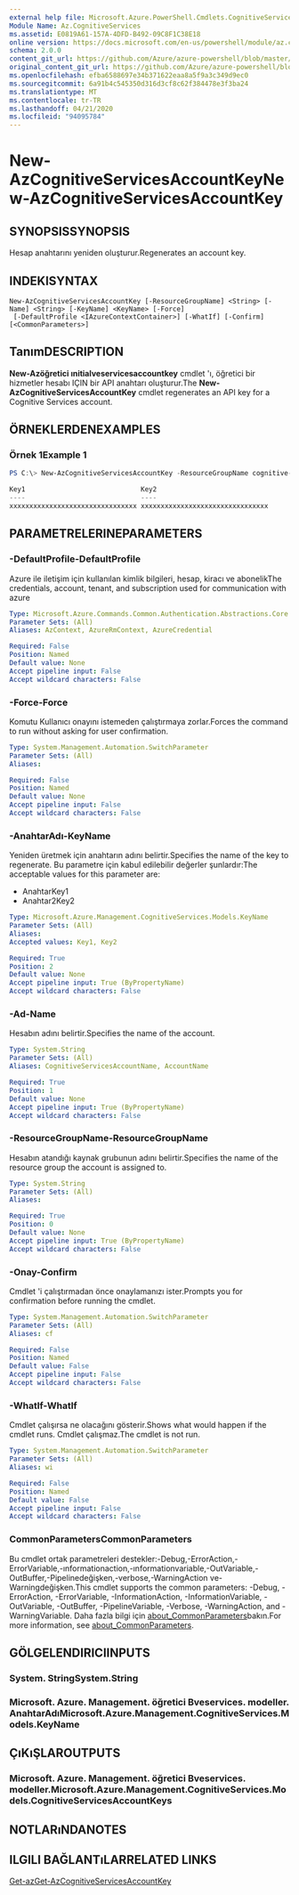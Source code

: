 ```yaml
---
external help file: Microsoft.Azure.PowerShell.Cmdlets.CognitiveServices.dll-Help.xml
Module Name: Az.CognitiveServices
ms.assetid: E0819A61-157A-4DFD-B492-09C8F1C38E18
online version: https://docs.microsoft.com/en-us/powershell/module/az.cognitiveservices/new-azcognitiveservicesaccountkey
schema: 2.0.0
content_git_url: https://github.com/Azure/azure-powershell/blob/master/src/CognitiveServices/CognitiveServices/help/New-AzCognitiveServicesAccountKey.md
original_content_git_url: https://github.com/Azure/azure-powershell/blob/master/src/CognitiveServices/CognitiveServices/help/New-AzCognitiveServicesAccountKey.md
ms.openlocfilehash: efba6588697e34b371622eaa8a5f9a3c349d9ec0
ms.sourcegitcommit: 6a91b4c545350d316d3cf8c62f384478e3f3ba24
ms.translationtype: MT
ms.contentlocale: tr-TR
ms.lasthandoff: 04/21/2020
ms.locfileid: "94095784"
---
```

# <span data-ttu-id="2f47d-101">New-AzCognitiveServicesAccountKey</span><span class="sxs-lookup"><span data-stu-id="2f47d-101">New-AzCognitiveServicesAccountKey</span></span>

## <span data-ttu-id="2f47d-102">SYNOPSIS</span><span class="sxs-lookup"><span data-stu-id="2f47d-102">SYNOPSIS</span></span>
<span data-ttu-id="2f47d-103">Hesap anahtarını yeniden oluşturur.</span><span class="sxs-lookup"><span data-stu-id="2f47d-103">Regenerates an account key.</span></span>

## <span data-ttu-id="2f47d-104">INDEKI</span><span class="sxs-lookup"><span data-stu-id="2f47d-104">SYNTAX</span></span>

```
New-AzCognitiveServicesAccountKey [-ResourceGroupName] <String> [-Name] <String> [-KeyName] <KeyName> [-Force]
 [-DefaultProfile <IAzureContextContainer>] [-WhatIf] [-Confirm] [<CommonParameters>]
```

## <span data-ttu-id="2f47d-105">Tanım</span><span class="sxs-lookup"><span data-stu-id="2f47d-105">DESCRIPTION</span></span>
<span data-ttu-id="2f47d-106">**New-Azöğretici ınitialveservicesaccountkey** cmdlet 'ı, öğretici bir hizmetler hesabı IÇIN bir API anahtarı oluşturur.</span><span class="sxs-lookup"><span data-stu-id="2f47d-106">The **New-AzCognitiveServicesAccountKey** cmdlet regenerates an API key for a Cognitive Services account.</span></span>

## <span data-ttu-id="2f47d-107">ÖRNEKLERDEN</span><span class="sxs-lookup"><span data-stu-id="2f47d-107">EXAMPLES</span></span>

### <span data-ttu-id="2f47d-108">Örnek 1</span><span class="sxs-lookup"><span data-stu-id="2f47d-108">Example 1</span></span>
```powershell
PS C:\> New-AzCognitiveServicesAccountKey -ResourceGroupName cognitive-services-resource-group -name myluis -keyname Key1

Key1                             Key2
----                             ----
xxxxxxxxxxxxxxxxxxxxxxxxxxxxxxxx xxxxxxxxxxxxxxxxxxxxxxxxxxxxxxxx
```

## <span data-ttu-id="2f47d-109">PARAMETRELERINE</span><span class="sxs-lookup"><span data-stu-id="2f47d-109">PARAMETERS</span></span>

### <span data-ttu-id="2f47d-110">-DefaultProfile</span><span class="sxs-lookup"><span data-stu-id="2f47d-110">-DefaultProfile</span></span>
<span data-ttu-id="2f47d-111">Azure ile iletişim için kullanılan kimlik bilgileri, hesap, kiracı ve abonelik</span><span class="sxs-lookup"><span data-stu-id="2f47d-111">The credentials, account, tenant, and subscription used for communication with azure</span></span>

```yaml
Type: Microsoft.Azure.Commands.Common.Authentication.Abstractions.Core.IAzureContextContainer
Parameter Sets: (All)
Aliases: AzContext, AzureRmContext, AzureCredential

Required: False
Position: Named
Default value: None
Accept pipeline input: False
Accept wildcard characters: False
```

### <span data-ttu-id="2f47d-112">-Force</span><span class="sxs-lookup"><span data-stu-id="2f47d-112">-Force</span></span>
<span data-ttu-id="2f47d-113">Komutu Kullanıcı onayını istemeden çalıştırmaya zorlar.</span><span class="sxs-lookup"><span data-stu-id="2f47d-113">Forces the command to run without asking for user confirmation.</span></span>

```yaml
Type: System.Management.Automation.SwitchParameter
Parameter Sets: (All)
Aliases:

Required: False
Position: Named
Default value: None
Accept pipeline input: False
Accept wildcard characters: False
```

### <span data-ttu-id="2f47d-114">-AnahtarAdı</span><span class="sxs-lookup"><span data-stu-id="2f47d-114">-KeyName</span></span>
<span data-ttu-id="2f47d-115">Yeniden üretmek için anahtarın adını belirtir.</span><span class="sxs-lookup"><span data-stu-id="2f47d-115">Specifies the name of the key to regenerate.</span></span>
<span data-ttu-id="2f47d-116">Bu parametre için kabul edilebilir değerler şunlardır:</span><span class="sxs-lookup"><span data-stu-id="2f47d-116">The acceptable values for this parameter are:</span></span>
- <span data-ttu-id="2f47d-117">Anahtar</span><span class="sxs-lookup"><span data-stu-id="2f47d-117">Key1</span></span>
- <span data-ttu-id="2f47d-118">Anahtar2</span><span class="sxs-lookup"><span data-stu-id="2f47d-118">Key2</span></span>

```yaml
Type: Microsoft.Azure.Management.CognitiveServices.Models.KeyName
Parameter Sets: (All)
Aliases:
Accepted values: Key1, Key2

Required: True
Position: 2
Default value: None
Accept pipeline input: True (ByPropertyName)
Accept wildcard characters: False
```

### <span data-ttu-id="2f47d-119">-Ad</span><span class="sxs-lookup"><span data-stu-id="2f47d-119">-Name</span></span>
<span data-ttu-id="2f47d-120">Hesabın adını belirtir.</span><span class="sxs-lookup"><span data-stu-id="2f47d-120">Specifies the name of the account.</span></span>

```yaml
Type: System.String
Parameter Sets: (All)
Aliases: CognitiveServicesAccountName, AccountName

Required: True
Position: 1
Default value: None
Accept pipeline input: True (ByPropertyName)
Accept wildcard characters: False
```

### <span data-ttu-id="2f47d-121">-ResourceGroupName</span><span class="sxs-lookup"><span data-stu-id="2f47d-121">-ResourceGroupName</span></span>
<span data-ttu-id="2f47d-122">Hesabın atandığı kaynak grubunun adını belirtir.</span><span class="sxs-lookup"><span data-stu-id="2f47d-122">Specifies the name of the resource group the account is assigned to.</span></span>

```yaml
Type: System.String
Parameter Sets: (All)
Aliases:

Required: True
Position: 0
Default value: None
Accept pipeline input: True (ByPropertyName)
Accept wildcard characters: False
```

### <span data-ttu-id="2f47d-123">-Onay</span><span class="sxs-lookup"><span data-stu-id="2f47d-123">-Confirm</span></span>
<span data-ttu-id="2f47d-124">Cmdlet 'i çalıştırmadan önce onaylamanızı ister.</span><span class="sxs-lookup"><span data-stu-id="2f47d-124">Prompts you for confirmation before running the cmdlet.</span></span>

```yaml
Type: System.Management.Automation.SwitchParameter
Parameter Sets: (All)
Aliases: cf

Required: False
Position: Named
Default value: False
Accept pipeline input: False
Accept wildcard characters: False
```

### <span data-ttu-id="2f47d-125">-WhatIf</span><span class="sxs-lookup"><span data-stu-id="2f47d-125">-WhatIf</span></span>
<span data-ttu-id="2f47d-126">Cmdlet çalışırsa ne olacağını gösterir.</span><span class="sxs-lookup"><span data-stu-id="2f47d-126">Shows what would happen if the cmdlet runs.</span></span>
<span data-ttu-id="2f47d-127">Cmdlet çalışmaz.</span><span class="sxs-lookup"><span data-stu-id="2f47d-127">The cmdlet is not run.</span></span>

```yaml
Type: System.Management.Automation.SwitchParameter
Parameter Sets: (All)
Aliases: wi

Required: False
Position: Named
Default value: False
Accept pipeline input: False
Accept wildcard characters: False
```

### <span data-ttu-id="2f47d-128">CommonParameters</span><span class="sxs-lookup"><span data-stu-id="2f47d-128">CommonParameters</span></span>
<span data-ttu-id="2f47d-129">Bu cmdlet ortak parametreleri destekler:-Debug,-ErrorAction,-ErrorVariable,-ınformationaction,-ınformationvariable,-OutVariable,-OutBuffer,-Pipelinedeğişken,-verbose,-WarningAction ve-Warningdeğişken.</span><span class="sxs-lookup"><span data-stu-id="2f47d-129">This cmdlet supports the common parameters: -Debug, -ErrorAction, -ErrorVariable, -InformationAction, -InformationVariable, -OutVariable, -OutBuffer, -PipelineVariable, -Verbose, -WarningAction, and -WarningVariable.</span></span> <span data-ttu-id="2f47d-130">Daha fazla bilgi için [about_CommonParameters](http://go.microsoft.com/fwlink/?LinkID=113216)bakın.</span><span class="sxs-lookup"><span data-stu-id="2f47d-130">For more information, see [about_CommonParameters](http://go.microsoft.com/fwlink/?LinkID=113216).</span></span>

## <span data-ttu-id="2f47d-131">GÖLGELENDIRICI</span><span class="sxs-lookup"><span data-stu-id="2f47d-131">INPUTS</span></span>

### <span data-ttu-id="2f47d-132">System. String</span><span class="sxs-lookup"><span data-stu-id="2f47d-132">System.String</span></span>

### <span data-ttu-id="2f47d-133">Microsoft. Azure. Management. öğretici Bveservices. modeller. AnahtarAdı</span><span class="sxs-lookup"><span data-stu-id="2f47d-133">Microsoft.Azure.Management.CognitiveServices.Models.KeyName</span></span>

## <span data-ttu-id="2f47d-134">ÇıKıŞLAR</span><span class="sxs-lookup"><span data-stu-id="2f47d-134">OUTPUTS</span></span>

### <span data-ttu-id="2f47d-135">Microsoft. Azure. Management. öğretici Bveservices. modeller.</span><span class="sxs-lookup"><span data-stu-id="2f47d-135">Microsoft.Azure.Management.CognitiveServices.Models.CognitiveServicesAccountKeys</span></span>

## <span data-ttu-id="2f47d-136">NOTLARıNDA</span><span class="sxs-lookup"><span data-stu-id="2f47d-136">NOTES</span></span>

## <span data-ttu-id="2f47d-137">ILGILI BAĞLANTıLAR</span><span class="sxs-lookup"><span data-stu-id="2f47d-137">RELATED LINKS</span></span>

[<span data-ttu-id="2f47d-138">Get-az</span><span class="sxs-lookup"><span data-stu-id="2f47d-138">Get-AzCognitiveServicesAccountKey</span></span>](./Get-AzCognitiveServicesAccountKey.md)


